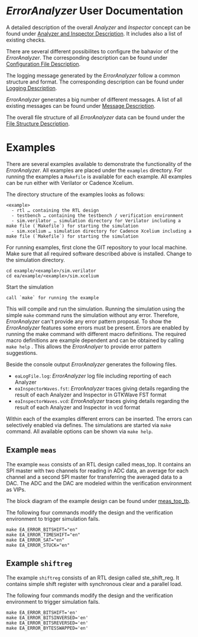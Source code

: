 # *ErrorAnalyzer* User Documentation

A detailed description of the overall *Analyzer* and *Inspector* concept can be found under [Analyzer and Inspector Description](./Inspector.md). It includes also a list of existing checks.

There are several different possibilites to configure the bahavior of the *ErrorAnalyzer*. The corresponding description can be found under [Configuration File Description](./Config.md).

The logging message generated by the *ErrorAnalyzer* follow a common structure and format. The corresponding description can be found under [Logging Description](./Logging.rst).

*ErrorAnalyzer* generates a big number of different messages. A list of all existing messages can be found under [Message Description](./eaDictionary.md).

The overall file structure of all *ErrorAnalyzer* data can be found under the [File Structure Description](./filestructure.md).


# Examples
There are several examples available to demonstrate the functionality of the *ErrorAnalyzer*. All examples are placed under the `examples` directory. 
For running the examples a `Makefile` is available for each example. All examples can be run either with Verilator or Cadence Xcelium.

The directory structure of the examples looks as follows:

    <example>
      - rtl … containing the RTL design
      -	testbench … containing the testbench / verification environment
      -	sim.verilator … simulation directory for Verilator including a make file (`Makefile`) for starting the simulation
      -	sim.xcelium … simulation directory for Cadence Xcelium including a make file (`Makefile`) for starting the simulation

For running examples, first clone the GIT repository to your local machine. Make sure that all required software described above is installed. 
Change to the simulation directory.

    cd example/<example>/sim.verilator 
    cd ea/example/<example>/sim.xcelium 

Start the simulation

    call `make` for running the example
    
This will compile and run the simulation. Running the simulation using the simple `make` command runs the simulation without any error. Therefore, *ErrorAnalyzer* can't provide any error pattern proposal. To show the *ErrorAnalyzer* features some errors must be present. Errors are enabled by running the make command with different macro definitions. The required macro definitions are example dependent and can be obtained by calling `make help` . This allows the *ErrorAnalyer* to provide error pattern suggestions.

Beside the console output *ErrorAnalyzer* generates the following files.

* `eaLogFile.log`: *ErrorAnalyzer* log file including reporting of each Analyzer
* `eaInspectorWaves.fst`: *ErrorAnalyzer* traces giving details regarding the result of each Analyzer and Inspector in GTKWave FST format
* `eaInspectorWaves.vcd`: *ErrorAnalyzer* traces giving details regarding the result of each Analyzer and Inspector in vcd format

Within each of the examples different errors can be inserted. The errors can selectively enabled via defines. The simulations are started via `make` command. All available options can be shown via `make help`. 

## Example `meas`
The example `meas` consists of an RTL design called meas_top. It contains an SPI master with two channels for reading in ADC data, an average for each channel and a second SPI master for transferring the averaged data to a DAC. The ADC and the DAC are modeled within the verification environment as VIPs.

The block diagram of the example design can be found under [meas_top_tb](doc/meas_top_tb.svg).

The following four commands modify the design and the verification environment to trigger simulation fails. 

    make EA_ERROR_BITSHIFT="en"
    make EA_ERROR_TIMESHIFT="en"
    make EA_ERROR_SAT="en"
    make EA_ERROR_STUCK="en"

## Example `shiftreg`
The example `shiftreg` consists of an RTL design called ste_shift_reg. It contains simple shift register with synchronous clear and a parallel load.

The following four commands modify the design and the verification environment to trigger simulation fails. 

    make EA_ERROR_BITSHIFT='en'    
    make EA_ERROR_BITSINVERSED='en'
    make EA_ERROR_BITSREVERSED='en'
    make EA_ERROR_BYTESSWAPPED='en'
    





